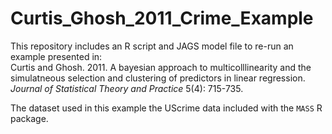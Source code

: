 Curtis_Ghosh_2011_Crime_Example
===============================

This repository includes an R script and JAGS model file to re-run an example
presented in:  
Curtis and Ghosh. 2011. A bayesian approach to multicolllinearity
and the simulatneous selection and clustering of predictors in linear 
regression. *Journal of Statistical Theory and Practice* 5(4): 715-735.

The dataset used in this example the UScrime data included with the
`MASS` R package.
